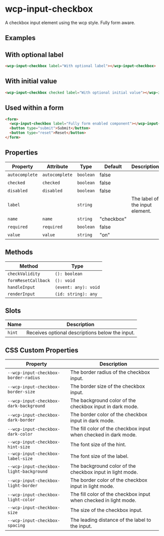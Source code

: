 # wcp-input-checkbox

A checkbox input element using the wcp style. Fully form aware.

## Examples

## With optional label

```html
<wcp-input-checkbox label="With optional label"></wcp-input-checkbox>
```

## With initial value

```html
<wcp-input-checkbox checked label="With optional initial value"></wcp-input-checkbox>
```

## Used within a form

```html
<form>
  <wcp-input-checkbox label="Fully form enabled component"></wcp-input-checkbox>
  <button type="submit">Submit</button>
  <button type="reset">Reset</button>
</form>
```

## Properties

| Property       | Attribute      | Type      | Default    | Description                     |
|----------------|----------------|-----------|------------|---------------------------------|
| `autocomplete` | `autocomplete` | `boolean` | false      |                                 |
| `checked`      | `checked`      | `boolean` | false      |                                 |
| `disabled`     | `disabled`     | `boolean` | false      |                                 |
| `label`        |                | `string`  |            | The label of the input element. |
| `name`         | `name`         | `string`  | "checkbox" |                                 |
| `required`     | `required`     | `boolean` | false      |                                 |
| `value`        | `value`        | `string`  | "on"       |                                 |

## Methods

| Method              | Type                 |
|---------------------|----------------------|
| `checkValidity`     | `(): boolean`        |
| `formResetCallback` | `(): void`           |
| `handleInput`       | `(event: any): void` |
| `renderInput`       | `(id: string): any`  |

## Slots

| Name   | Description                                     |
|--------|-------------------------------------------------|
| `hint` | Receives optional descriptions below the input. |

## CSS Custom Properties

| Property                                | Description                                      |
|-----------------------------------------|--------------------------------------------------|
| `--wcp-input-checkbox-border-radius`    | The border radius of the checkbox input.         |
| `--wcp-input-checkbox-border-size`      | The border size of the checkbox input.           |
| `--wcp-input-checkbox-dark-background`  | The background color of the checkbox input in dark mode. |
| `--wcp-input-checkbox-dark-border`      | The border color of the checkbox input in dark mode. |
| `--wcp-input-checkbox-dark-color`       | The fill color of the checkbox input when checked in dark mode. |
| `--wcp-input-checkbox-hint-size`        | The font size of the hint.                       |
| `--wcp-input-checkbox-label-size`       | The font size of the label.                      |
| `--wcp-input-checkbox-light-background` | The background color of the checkbox input in light mode. |
| `--wcp-input-checkbox-light-border`     | The border color of the checkbox input in light mode. |
| `--wcp-input-checkbox-light-color`      | The fill color of the checkbox input when checked in light mode. |
| `--wcp-input-checkbox-size`             | The size of the checkbox input.                  |
| `--wcp-input-checkbox-spacing`          | The leading distance of the label to the input.  |
